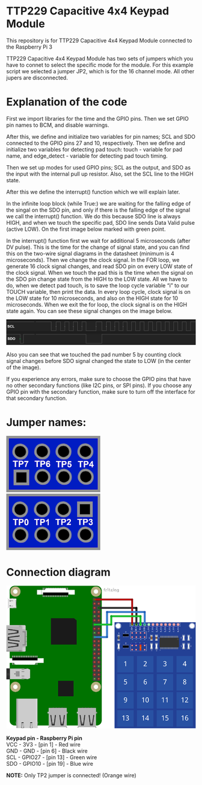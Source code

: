 # TTP229 Capacitive 4x4 Keypad Module  
This repository is for TTP229 Capacitive 4x4 Keypad Module connected to the Raspberry Pi 3  

TTP229 Capacitive 4x4 Keypad Module has two sets of jumpers which you have to connet to select the specific mode for the module. For this example script we selected a jumper JP2, which is for the 16 channel mode. All other jupers are disconnected.

# Explanation of the code  

First we import libraries for the time and the GPIO pins. Then we set GPIO pin names to BCM, and disable warnings.

After this, we define and initialize two variables for pin names; SCL and SDO connected to the GPIO pins 27 and 10, respectively. Then we define and initialize two variables for detecting pad touch:
touch - variable for pad name, and
edge_detect - variable for detecting pad touch timing.

Then we set up modes for used GPIO pins; SCL as the output, and SDO as the input with the internal pull up resistor. Also, set the SCL line to the HIGH state.

After this we define the interrupt() function which we will explain later.

In the infinite loop block (while True:) we are waiting for the falling edge of the singal on the SDO pin, and only if there is the falling edge of the signal we call the interrupt() function. We do this because SDO line is always HIGH, and when we touch the specific pad, SDO line sends Data Valid pulse (active LOW). On the first image below marked with green point.

In the interrupt() function first we wait for additional 5 microseconds (after DV pulse). This is the time for the change of signal state, and you can find this on the two-wire signal diagrams in the datasheet (minimum is 4 microseconds). Then we change the clock signal. In the FOR loop, we generate 16 clock signal changes, and read SDO pin on every LOW state of the clock signal. When we touch the pad this is the time when the signal on the SDO pin change state from the HIGH to the LOW state. All we have to do, when we detect pad touch, is to save the loop cycle variable “i” to our TOUCH variable, then print the data. In every loop cycle, clock signal is on the LOW state for 10 microseconds, and also on the HIGH state for 10 microseconds. When we exit the for loop, the clock signal is on the HIGH state again. You can see these signal changes on the image below. 

![alt](https://github.com/Slaveche90/ttp229/blob/master/Signals.png?raw=true)

Also you can see that we touched the pad number 5 by counting clock signal changes before SDO signal changed the state to LOW (in the center of the image).  

If you experience any errors, make sure to choose the GPIO pins that have no other secondary functions (like I2C pins, or SPI pins). If you choose any GPIO pin with the secondary function, make sure to turn off the interface for that secondary function.

# Jumper names:  

![alt](https://github.com/Slaveche90/ttp229/blob/master/JumperNames.png?raw=true)

# Connection diagram  

![alt](https://github.com/Slaveche90/ttp229/blob/master/ConnectionDiagram.png?raw=true)  

**Keypad pin - Raspberry Pi pin**   
VCC - 3V3 - [pin 1] - Red wire  
GND - GND - [pin 6] - Black wire  
SCL - GPIO27 - [pin 13] - Green wire  
SDO - GPIO10 - [pin 19] - Blue wire  

**NOTE:** Only TP2 jumper is connected! (Orange wire)  